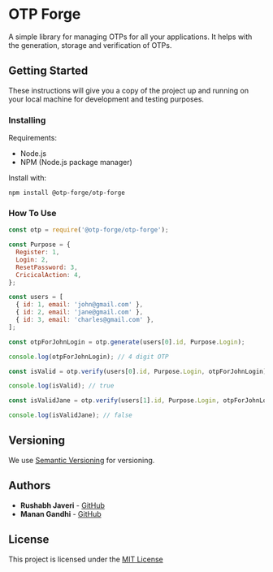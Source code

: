 # OTP Forge

A simple library for managing OTPs for all your applications. It helps with the generation, storage and verification of OTPs.

## Getting Started

These instructions will give you a copy of the project up and running on
your local machine for development and testing purposes.

### Installing

Requirements:

- Node.js
- NPM (Node.js package manager)

Install with:

    npm install @otp-forge/otp-forge

### How To Use

```javascript
const otp = require('@otp-forge/otp-forge');

const Purpose = {
  Register: 1,
  Login: 2,
  ResetPassword: 3,
  CricicalAction: 4,
};

const users = [
  { id: 1, email: 'john@gmail.com' },
  { id: 2, email: 'jane@gmail.com' },
  { id: 3, email: 'charles@gmail.com' },
];

const otpForJohnLogin = otp.generate(users[0].id, Purpose.Login);

console.log(otpForJohnLogin); // 4 digit OTP

const isValid = otp.verify(users[0].id, Purpose.Login, otpForJohnLogin);

console.log(isValid); // true

const isValidJane = otp.verify(users[1].id, Purpose.Login, otpForJohnLogin);

console.log(isValidJane); // false
```

## Versioning

We use [Semantic Versioning](http://semver.org/) for versioning.

## Authors

- **Rushabh Javeri** - [GitHub](https://github.com/rushabhhere)
- **Manan Gandhi** - [GitHub](https://github.com/MananGandhi1810)

## License

This project is licensed under the [MIT License](https://license.md/licenses/mit-license/)
